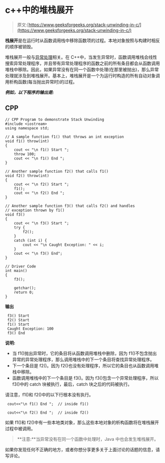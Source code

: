 # c++中的堆栈展开

> 原文:[https://www.geeksforgeeks.org/stack-unwinding-in-c/](https://www.geeksforgeeks.org/stack-unwinding-in-c/)

**栈展开**是在运行时从函数调用栈中移除函数项的过程。本地对象按照与构建时相反的顺序被销毁。

堆栈展开一般与[异常处理](https://www.geeksforgeeks.org/exception-handling-c/)相关。在 C++中，当发生异常时，函数调用堆栈会线性搜索异常处理程序，并且带有异常处理程序的函数之前的所有条目都会从函数调用堆栈中移除。因此，如果异常没有在同一个函数中处理(在那里被抛出)，那么异常处理就涉及到堆栈展开。基本上，堆栈展开是一个为运行时构造的所有自动对象调用析构函数(每当抛出异常时)的过程。

***例如，以下程序的输出是:***

## CPP

```
// CPP Program to demonstrate Stack Unwinding
#include <iostream>
using namespace std;

// A sample function f1() that throws an int exception
void f1() throw(int)
{
    cout << "\n f1() Start ";
    throw 100;
    cout << "\n f1() End ";
}

// Another sample function f2() that calls f1()
void f2() throw(int)
{
    cout << "\n f2() Start ";
    f1();
    cout << "\n f2() End ";
}

// Another sample function f3() that calls f2() and handles
// exception thrown by f1()
void f3()
{
    cout << "\n f3() Start ";
    try {
        f2();
    }
    catch (int i) {
        cout << "\n Caught Exception: " << i;
    }
    cout << "\n f3() End";
}

// Driver Code
int main()
{
    f3();

    getchar();
    return 0;
}
```

**输出**

```
 f3() Start 
 f2() Start 
 f1() Start 
 Caught Exception: 100
 f3() End
```

**说明:**

*   当 f1()抛出异常时，它的条目将从函数调用堆栈中删除，因为 f1()不包含抛出异常的异常处理程序，那么调用堆栈中的下一个条目将查找异常处理程序。
*   下一个条目是 f2()。因为 f2()也没有处理程序，所以它的条目也从函数调用堆栈中移除。
*   函数调用堆栈中的下一个条目是 f3()。因为 f3()包含一个异常处理程序，所以 f3()中的 catch 块被执行，最后，catch 块之后的代码被执行。

请注意，f1()和 f2()中的以下行根本没有执行。

```
 cout<<"\n f1() End ";  // inside f1()

 cout<<"\n f2() End ";  // inside f2()
```

如果 f1()和 f2()中有一些本地类对象，那么这些本地对象的析构函数将在堆栈展开过程中被调用。

> **注意:**当异常没有在同一个函数中处理时，Java 中也会发生堆栈展开。

如果你发现任何不正确的地方，或者你想分享更多关于上面讨论的话题的信息，请写评论。